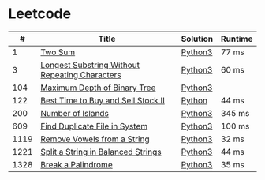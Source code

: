 # Leetcode

| # | Title | Solution | Runtime |
|---| ----- | -------- | ------- |
|1|[ Two Sum](https://leetcode.com/problems/two-sum/)|[Python3](./solutions/1.%20Two%20Sum.py)|77 ms|
|3|[ Longest Substring Without Repeating Characters](https://leetcode.com/problems/longest-substring-without-repeating-characters/)|[Python3](./solutions/3.%20Longest%20Substring%20Without%20Repeating%20Characters.py)|60 ms|
|104|[ Maximum Depth of Binary Tree](https://leetcode.com/problems/maximum-depth-of-binary-tree/)|[Python3](./solutions/104.%20Maximum%20Depth%20of%20Binary%20Tree.py)||
|122|[ Best Time to Buy and Sell Stock II](https://leetcode.com/problems/best-time-to-buy-and-sell-stock-ii/)|[Python](./solutions/122.%20Best%20Time%20to%20Buy%20and%20Sell%20Stock%20II.python)|44 ms|
|200|[ Number of Islands](https://leetcode.com/problems/number-of-islands/)|[Python3](./solutions/200.%20Number%20of%20Islands.py)|345 ms|
|609|[ Find Duplicate File in System](https://leetcode.com/problems/find-duplicate-file-in-system/)|[Python3](./solutions/609.%20Find%20Duplicate%20File%20in%20System.py)|100 ms|
|1119|[ Remove Vowels from a String](https://leetcode.com/problems/remove-vowels-from-a-string/)|[Python3](./solutions/1119.%20Remove%20Vowels%20from%20a%20String.py)|32 ms|
|1221|[ Split a String in Balanced Strings](https://leetcode.com/problems/split-a-string-in-balanced-strings/)|[Python3](./solutions/1221.%20Split%20a%20String%20in%20Balanced%20Strings.py)|44 ms|
|1328|[ Break a Palindrome](https://leetcode.com/problems/break-a-palindrome/)|[Python3](./solutions/1328.%20Break%20a%20Palindrome.py)|35 ms|
